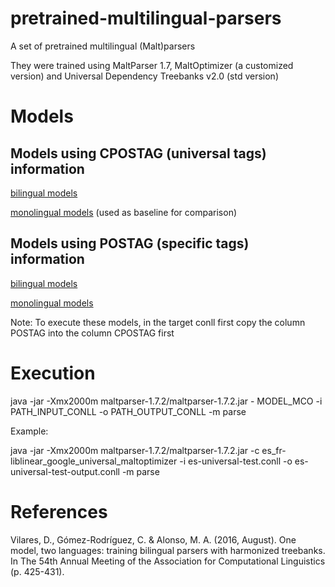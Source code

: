 # pretrained-multilingual-parsers
A set of pretrained multilingual (Malt)parsers

They were trained using MaltParser 1.7, MaltOptimizer (a customized version) and Universal Dependency Treebanks v2.0 (std version)

# Models

## Models using CPOSTAG (universal tags) information

[bilingual models](http://grupolys.org/software/PARSERS/universal-tag-sets/bilingual-parsers-ut-universal-tags)

[monolingual models](http://grupolys.org/software/PARSERS/universal-tag-sets/monolingual-parsers-ut-universal-tags) (used as baseline for comparison)


## Models using POSTAG (specific tags) information

[bilingual models](http://www.grupolys.org/software/PARSERS/specific-tag-sets/bilingual-parsers-ut-x-postags)

[monolingual models](http://www.grupolys.org/software/PARSERS/specific-tag-sets/monolingual-parsers-ut-x-postags)

Note: To execute these models, in the target conll first copy the column POSTAG into the column CPOSTAG first 

# Execution

java -jar -Xmx2000m maltparser-1.7.2/maltparser-1.7.2.jar - MODEL_MCO -i PATH_INPUT_CONLL -o PATH_OUTPUT_CONLL -m parse

Example:

java -jar -Xmx2000m maltparser-1.7.2/maltparser-1.7.2.jar -c es_fr-liblinear_google_universal_maltoptimizer -i es-universal-test.conll -o es-universal-test-output.conll -m parse


# References

Vilares, D., Gómez-Rodríguez, C. & Alonso, M. A. (2016, August). One model, two languages: training bilingual parsers with harmonized treebanks. In The 54th Annual Meeting of the Association for Computational Linguistics (p. 425-431).


